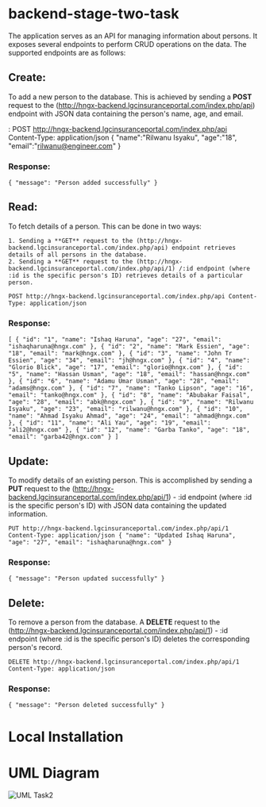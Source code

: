 # backend-stage-two-task

The application serves as an API for managing information about persons. It exposes several endpoints to perform CRUD operations on the data. The supported endpoints are as follows:

## Create: 
To add a new person to the database. This is achieved by sending a **POST** request to the (http://hngx-backend.lgcinsuranceportal.com/index.php/api) endpoint with JSON data containing the person's name, age, and email.

: POST http://hngx-backend.lgcinsuranceportal.com/index.php/api <br>
Content-Type: application/json
{
    "name":"Rilwanu Isyaku",
    "age":"18",
    "email":"rilwanu@engineer.com"
}

### Response:
`{
    "message": "Person added successfully"
}
`

## Read: 
To fetch details of a person. This can be done in two ways:

    1. Sending a **GET** request to the (http://hngx-backend.lgcinsuranceportal.com/index.php/api) endpoint retrieves details of all persons in the database.
    2. Sending a **GET** request to the (http://hngx-backend.lgcinsuranceportal.com/index.php/api/1) /:id endpoint (where :id is the specific person's ID) retrieves details of a particular person.

`POST http://hngx-backend.lgcinsuranceportal.com/index.php/api
 Content-Type: application/json`

 ### Response:
 `[
    {
        "id": "1",
        "name": "Ishaq Haruna",
        "age": "27",
        "email": "ishaqharuna@hngx.com"
    },
    {
        "id": "2",
        "name": "Mark Essien",
        "age": "18",
        "email": "mark@hngx.com"
    },
    {
        "id": "3",
        "name": "John Tr Essien",
        "age": "34",
        "email": "jh@hngx.com"
    },
    {
        "id": "4",
        "name": "Glorio Blick",
        "age": "17",
        "email": "glorio@hngx.com"
    },
    {
        "id": "5",
        "name": "Hassan Usman",
        "age": "18",
        "email": "hassan@hngx.com"
    },
    {
        "id": "6",
        "name": "Adamu Umar Usman",
        "age": "28",
        "email": "adams@hngx.com"
    },
    {
        "id": "7",
        "name": "Tanko Lipson",
        "age": "16",
        "email": "tanko@hngx.com"
    },
    {
        "id": "8",
        "name": "Abubakar Faisal",
        "age": "28",
        "email": "abk@hngx.com"
    },
    {
        "id": "9",
        "name": "Rilwanu Isyaku",
        "age": "23",
        "email": "rilwanu@hngx.com"
    },
    {
        "id": "10",
        "name": "Ahmad Isyaku Ahmad",
        "age": "24",
        "email": "ahmad@hngx.com"
    },
    {
        "id": "11",
        "name": "Ali Yau",
        "age": "19",
        "email": "ali2@hngx.com"
    },
    {
        "id": "12",
        "name": "Garba Tanko",
        "age": "18",
        "email": "garba42@hngx.com"
    }
]`


## Update: 
To modify details of an existing person. This is accomplished by sending a **PUT** request to the (http://hngx-backend.lgcinsuranceportal.com/index.php/api/1) - :id endpoint (where :id is the specific person's ID) with JSON data containing the updated information.

`PUT http://hngx-backend.lgcinsuranceportal.com/index.php/api/1
Content-Type: application/json
{
    "name": "Updated Ishaq Haruna",
    "age": "27",
    "email": "ishaqharuna@hngx.com"
}`

### Response:
`{
    "message": "Person updated successfully"
}
`

## Delete: 
To remove a person from the database. A **DELETE** request to the (http://hngx-backend.lgcinsuranceportal.com/index.php/api/1) - :id endpoint (where :id is the specific person's ID) deletes the corresponding person's record.

`DELETE http://hngx-backend.lgcinsuranceportal.com/index.php/api/1
 Content-Type: application/json`

### Response:
`{
    "message": "Person deleted successfully"
}
`


# Local Installation




# UML Diagram

![UML Task2](https://github.com/ridwanishaq/hngx-backend-task2/assets/76391957/417e9914-4cf4-45fc-ba88-f244742afd4e)











